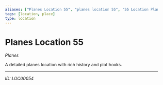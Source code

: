 ```yaml
---
aliases: ["Planes Location 55", "planes location 55", "55 Location Planes"]
tags: [location, place]
type: location
---
```


# Planes Location 55

*Planes*

A detailed planes location with rich history and plot hooks.

---
*ID: LOC00054*